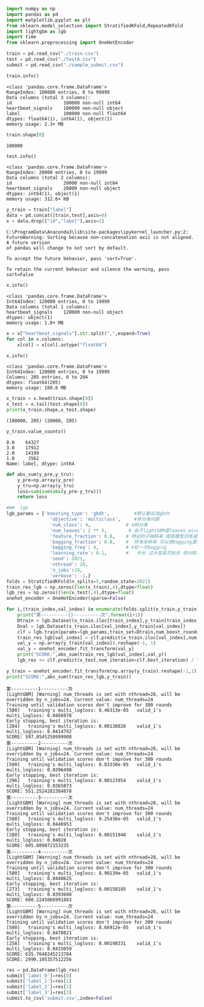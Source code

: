 

```python
import numpy as np
import pandas as pd
import matplotlib.pyplot as plt
from sklearn.model_selection import StratifiedKFold,RepeatedKFold
import lightgbm as lgb
import time 
from sklearn.preprocessing import OneHotEncoder
```


```python
train = pd.read_csv("./train.csv")
test = pd.read_csv("./testA.csv")
submit = pd.read_csv("./sample_submit.csv")
```


```python
train.info()
```

    <class 'pandas.core.frame.DataFrame'>
    RangeIndex: 100000 entries, 0 to 99999
    Data columns (total 3 columns):
    id                   100000 non-null int64
    heartbeat_signals    100000 non-null object
    label                100000 non-null float64
    dtypes: float64(1), int64(1), object(1)
    memory usage: 2.3+ MB
    


```python
train.shape[0]
```




    100000




```python
test.info()
```

    <class 'pandas.core.frame.DataFrame'>
    RangeIndex: 20000 entries, 0 to 19999
    Data columns (total 2 columns):
    id                   20000 non-null int64
    heartbeat_signals    20000 non-null object
    dtypes: int64(1), object(1)
    memory usage: 312.6+ KB
    


```python
y_train = train["label"]
data = pd.concat([train,test],axis=0)
x = data.drop(["id","label"],axis=1)
```

    C:\ProgramData\Anaconda3\lib\site-packages\ipykernel_launcher.py:2: FutureWarning: Sorting because non-concatenation axis is not aligned. A future version
    of pandas will change to not sort by default.
    
    To accept the future behavior, pass 'sort=True'.
    
    To retain the current behavior and silence the warning, pass sort=False
    
      
    


```python
x.info()
```

    <class 'pandas.core.frame.DataFrame'>
    Int64Index: 120000 entries, 0 to 19999
    Data columns (total 1 columns):
    heartbeat_signals    120000 non-null object
    dtypes: object(1)
    memory usage: 1.8+ MB
    


```python
x = x["heartbeat_signals"].str.split(",",expand=True)
for col in x.columns:
    x[col] = x[col].astype("float64")
```


```python
x.info()
```

    <class 'pandas.core.frame.DataFrame'>
    Int64Index: 120000 entries, 0 to 19999
    Columns: 205 entries, 0 to 204
    dtypes: float64(205)
    memory usage: 188.6 MB
    


```python
x_train = x.head(train.shape[0])
x_test = x.tail(test.shape[0])
print(x_train.shape,x_test.shape)
```

    (100000, 205) (20000, 205)
    


```python
y_train.value_counts()
```




    0.0    64327
    3.0    17912
    2.0    14199
    1.0     3562
    Name: label, dtype: int64




```python
def abs_sum(y_pre,y_tru):
    y_pre=np.array(y_pre)
    y_tru=np.array(y_tru)
    loss=sum(sum(abs(y_pre-y_tru)))
    return loss
```


```python
###  lgb
lgb_params = {'boosting_type': 'gbdt',         #默认都会选gbdt
                'objective': 'multiclass',     #多分类问题
                'num_class': 4,             # 4种分类
                'num_leaves': 2 ** 5,        # 由于lightGBM是leaves_wise生长，官方说法是要小于2^max_depth 一般特征越多 值越大
                'feature_fraction': 0.8,    # 特征的子抽样率 提高模型训练速度
                'bagging_fraction': 0.8,    #  样本采样率 可以使bagging更快的运行
                'bagging_freq': 4,          # 4轮一次bagging
                'learning_rate': 0.1,       #   步长 过大容易欠拟合 但训练块
                'seed': 2021,             
                'nthread': 28,                 
                'n_jobs':24,
                'verbose': -1,}
folds = StratifiedKFold(n_splits=5,random_state=2021)
train_res_lgb = np.zeros((len(x_train),4),dtype=float)
lgb_res = np.zeros((len(x_test),4),dtype=float)
onehot_encoder = OneHotEncoder(sparse=False)

for i,(train_index,val_index) in enumerate(folds.split(x_train,y_train)):
    print("第----------{}----------次".format(i+1))
    Dtrain = lgb.Dataset(x_train.iloc[train_index],y_train[train_index])
    Dval = lgb.Dataset(x_train.iloc[val_index],y_train[val_index])
    clf = lgb.train(params=lgb_params,train_set=Dtrain,num_boost_round=10000,valid_sets=[Dtrain,Dval],verbose_eval=500,early_stopping_rounds=300)
    train_res_lgb[val_index] = clf.predict(x_train.iloc[val_index],num_iteration=clf.best_iteration)
    val_y = np.array(y_train[val_index]).reshape(-1, 1)
    val_y = onehot_encoder.fit_transform(val_y)
    print("SCORE:",abs_sum(train_res_lgb[val_index],val_y))
    lgb_res += clf.predict(x_test,num_iteration=clf.best_iteration) / folds.n_splits

y_train = onehot_encoder.fit_transform(np.array(y_train).reshape(-1,1))    
print("SCORE:",abs_sum(train_res_lgb,y_train))
```

    第----------1----------次
    [LightGBM] [Warning] num_threads is set with nthread=28, will be overridden by n_jobs=24. Current value: num_threads=24
    Training until validation scores don't improve for 300 rounds
    [500]	training's multi_logloss: 8.46313e-05	valid_1's multi_logloss: 0.0466978
    Early stopping, best iteration is:
    [284]	training's multi_logloss: 0.00138028	valid_1's multi_logloss: 0.0414792
    SCORE: 597.0545258999908
    第----------2----------次
    [LightGBM] [Warning] num_threads is set with nthread=28, will be overridden by n_jobs=24. Current value: num_threads=24
    Training until validation scores don't improve for 300 rounds
    [500]	training's multi_logloss: 9.83338e-05	valid_1's multi_logloss: 0.0396498
    Early stopping, best iteration is:
    [296]	training's multi_logloss: 0.00123954	valid_1's multi_logloss: 0.0365873
    SCORE: 551.2524282384878
    第----------3----------次
    [LightGBM] [Warning] num_threads is set with nthread=28, will be overridden by n_jobs=24. Current value: num_threads=24
    Training until validation scores don't improve for 300 rounds
    [500]	training's multi_logloss: 9.25436e-05	valid_1's multi_logloss: 0.0446953
    Early stopping, best iteration is:
    [280]	training's multi_logloss: 0.00151948	valid_1's multi_logloss: 0.04028
    SCORE: 605.809072153235
    第----------4----------次
    [LightGBM] [Warning] num_threads is set with nthread=28, will be overridden by n_jobs=24. Current value: num_threads=24
    Training until validation scores don't improve for 300 rounds
    [500]	training's multi_logloss: 8.90139e-05	valid_1's multi_logloss: 0.0440625
    Early stopping, best iteration is:
    [273]	training's multi_logloss: 0.00158185	valid_1's multi_logloss: 0.0393608
    SCORE: 600.2245066991883
    第----------5----------次
    [LightGBM] [Warning] num_threads is set with nthread=28, will be overridden by n_jobs=24. Current value: num_threads=24
    Training until validation scores don't improve for 300 rounds
    [500]	training's multi_logloss: 8.66912e-05	valid_1's multi_logloss: 0.0470821
    Early stopping, best iteration is:
    [258]	training's multi_logloss: 0.00190331	valid_1's multi_logloss: 0.0415659
    SCORE: 635.7648245213784
    SCORE: 2990.105357512256
    


```python
res = pd.DataFrame(lgb_res)
submit['label_0']=res[0]
submit['label_1']=res[1]
submit['label_2']=res[2]
submit['label_3']=res[3]
submit.to_csv('submit.csv',index=False)
```
